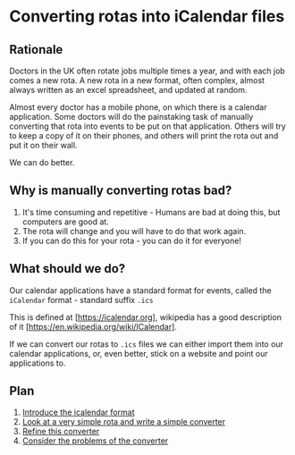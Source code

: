 # Converting rotas into iCalendar files

## Rationale
Doctors in the UK often rotate jobs multiple times a year, and with each job comes a new rota.
A new rota in a new format, often complex, almost always written as an excel spreadsheet, and
updated at random.

Almost every doctor has a mobile phone, on which there is a calendar application. Some doctors
will do the painstaking task of manually converting that rota into events to be put on that application.
Others will try to keep a copy of it on their phones, and others will print the rota out and put
it on their wall.

We can do better.

## Why is manually converting rotas bad?

1. It's time consuming and repetitive - Humans are bad at doing this, but computers are good at.
2. The rota will change and you will have to do that work again.
3. If you can do this for your rota - you can do it for everyone!

## What should we do?

Our calendar applications have a standard format for events, called the `iCalendar` format - standard suffix `.ics`

This is defined at [https://icalendar.org], wikipedia has a good description of it [https://en.wikipedia.org/wiki/ICalendar].

If we can convert our rotas to `.ics` files we can either import them into our calendar applications, or, even better, stick on a website and point our applications to.

## Plan
1. [Introduce the icalendar format](icalendar)
2. [Look at a very simple rota and write a simple converter](simple-rota/part-1)
3. [Refine this converter](simple-rota/part-2)
4. [Consider the problems of the converter](simple-rota/part-3)

